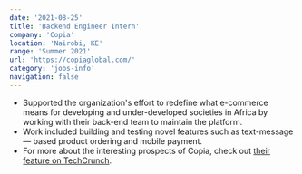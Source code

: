 ```yaml
---
date: '2021-08-25'
title: 'Backend Engineer Intern'
company: 'Copia'
location: 'Nairobi, KE'
range: 'Summer 2021'
url: 'https://copiaglobal.com/'
category: 'jobs-info'
navigation: false
---
```


- Supported the organization's effort to redefine what e-commerce
  means for developing and under-developed societies in Africa
  by working with their back-end team to maintain the platform.
- Work included building and testing novel features such as
  text-message &mdash; based product ordering and mobile payment.
- For more about the interesting prospects of Copia, check out
  [their feature on TechCrunch](https://techcrunch.com/2022/01/18/kenyan-e-commerce-company-copia-global-raises-50m-to-ramp-up-african-expansion/).
